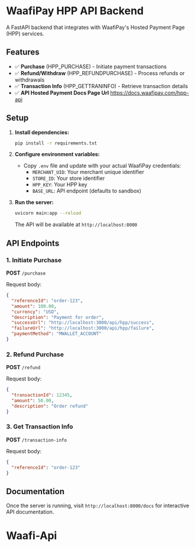 # WaafiPay HPP API Backend

A FastAPI backend that integrates with WaafiPay's Hosted Payment Page (HPP) services.

## Features

- ✅ **Purchase** (HPP_PURCHASE) - Initiate payment transactions
- ✅ **Refund/Withdraw** (HPP_REFUNDPURCHASE) - Process refunds or withdrawals
- ✅ **Transaction Info** (HPP_GETTRANINFO) - Retrieve transaction details
- ✅ **API Hosted Payment Docs Page Url** https://docs.waafipay.com/hpp-api

## Setup

1. **Install dependencies:**
   ```bash
   pip install -r requirements.txt
   ```

2. **Configure environment variables:**
   - Copy `.env` file and update with your actual WaafiPay credentials:
     - `MERCHANT_UID`: Your merchant unique identifier
     - `STORE_ID`: Your store identifier
     - `HPP_KEY`: Your HPP key
     - `BASE_URL`: API endpoint (defaults to sandbox)

3. **Run the server:**
   ```bash
   uvicorn main:app --reload
   ```

   The API will be available at `http://localhost:8000`

## API Endpoints

### 1. Initiate Purchase
**POST** `/purchase`

Request body:
```json
{
  "referenceId": "order-123",
  "amount": 100.00,
  "currency": "USD",
  "description": "Payment for order",
  "successUrl": "http://localhost:3000/api/hpp/success",
  "failureUrl": "http://localhost:3000/api/hpp/failure",
  "paymentMethod": "MWALLET_ACCOUNT"
}
```

### 2. Refund Purchase
**POST** `/refund`

Request body:
```json
{
  "transactionId": 12345,
  "amount": 50.00,
  "description": "Order refund"
}
```

### 3. Get Transaction Info
**POST** `/transaction-info`

Request body:
```json
{
  "referenceId": "order-123"
}
```

## Documentation

Once the server is running, visit `http://localhost:8000/docs` for interactive API documentation.
# Waafi-Api
